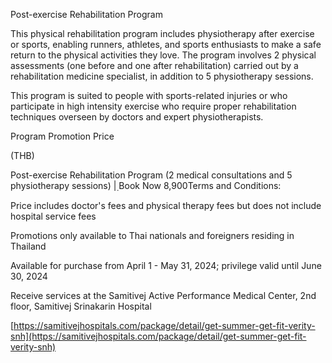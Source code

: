 Post-exercise Rehabilitation Program

This physical rehabilitation program includes physiotherapy after
exercise or sports, enabling runners, athletes, and sports enthusiasts
to make a safe return to the physical activities they love. The program
involves 2 physical assessments (one before and one after
rehabilitation) carried out by a rehabilitation medicine specialist, in
addition to 5 physiotherapy sessions.

This program is suited to people with sports-related injuries or who
participate in high intensity exercise who require proper rehabilitation
techniques overseen by doctors and expert physiotherapists.

Program Promotion Price

(THB)

Post-exercise Rehabilitation Program (2 medical consultations and 5
physiotherapy sessions) \| ฺBook Now 8,900Terms and Conditions:

Price includes doctor's fees and physical therapy fees but does not
include hospital service fees

Promotions only available to Thai nationals and foreigners residing in
Thailand

Available for purchase from April 1 - May 31, 2024; privilege valid
until June 30, 2024

Receive services at the Samitivej Active Performance Medical Center, 2nd
floor, Samitivej Srinakarin Hospital

[https://samitivejhospitals.com/package/detail/get-summer-get-fit-verity-snh](https://samitivejhospitals.com/package/detail/get-summer-get-fit-verity-snh)
